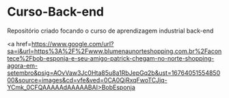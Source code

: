 # Curso-Back-end
Repositório criado focando o curso de aprendizagem industrial back-end

<a href=https://www.google.com/url?sa=i&url=https%3A%2F%2Fwww.blumenaunorteshopping.com.br%2Facontece%2Fbob-esponja-e-seu-amigo-patrick-chegam-no-norte-shopping-agora-em-setembro&psig=AOvVaw3Jc0Hta85u8a1RbJepGq2b&ust=1676405155485000&source=images&cd=vfe&ved=0CA0QjRxqFwoTCJjq-YCmk_0CFQAAAAAdAAAAABAI>BobEsponja
